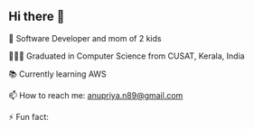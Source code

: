 ## Hi there 👋

<!--
**anupriyan89/anupriyan89** is a ✨ _special_ ✨ repository because its `README.md` (this file) appears on your GitHub profile.

Here are some ideas to get you started:
-->

🔭 Software Developer and mom of 2 kids

👩🏻‍🎓 Graduated in Computer Science from CUSAT, Kerala, India

📚 Currently learning AWS 

📫 How to reach me: anupriya.n89@gmail.com

⚡ Fun fact: 


